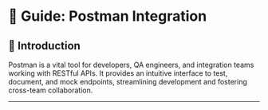 # 📖 Guide: Postman Integration

## 🔹 Introduction
Postman is a vital tool for developers, QA engineers, and integration teams working with RESTful APIs. It provides an intuitive interface to test, document, and mock endpoints, streamlining development and fostering cross-team collaboration.

---
